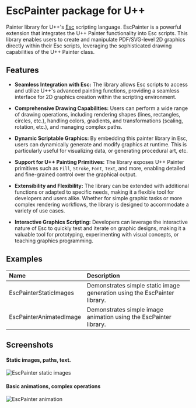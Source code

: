 
# EscPainter package for U++

Painter library for U++'s [Esc](https://www.ultimatepp.org/srcdoc$Esc$Esc_en-us.html) scripting language. EscPainter is a powerful extension that integrates the U++ Painter functionality into Esc scripts. This library enables users to create and manipulate PDF/SVG-level 2D graphics directly within their Esc scripts, leveraging the sophisticated drawing capabilities of the U++ Painter class.

## Features

- **Seamless Integration with Esc:** The library allows Esc scripts to access and utilize U++'s advanced painting functions, providing a seamless interface for 2D graphics creation within the scripting environment.

- **Comprehensive Drawing Capabilities:** Users can perform a wide range of drawing operations, including rendering shapes (lines, rectangles, circles, etc.), handling colors, gradients, and transformations (scaling, rotation, etc.), and managing complex paths.

- **Dynamic Scriptable Graphics:** By embedding this painter library in Esc, users can dynamically generate and modify graphics at runtime. This is particularly useful for visualizing data, or generating procedural art, etc.

- **Support for U++ Painting Primitives:** The library exposes U++ Painter primitives such as `Fill`, `Stroke`, `Font`, `Text`, and more, enabling detailed and fine-grained control over the graphical output.

- **Extensibility and Flexibility:** The library can be extended with additional functions or adapted to specific needs, making it a flexible tool for developers and users alike. Whether for simple graphic tasks or more complex rendering workflows, the library is designed to accommodate a variety of use cases.

- **Interactive Graphics Scripting:** Developers can leverage the interactive nature of Esc to quickly test and iterate on graphic designs, making it a valuable tool for prototyping, experimenting with visual concepts, or teaching graphics programming.


## Examples

|**Name**            | **Description**                                                                   |
|:---                |:---                                                                               |
| EscPainterStaticImages  | Demonstrates simple static image generation using the EscPainter library.    |
| EscPainterAnimatedImage | Demonstrates simple image animation using the EscPainter library.            |

## Screenshots

#### Static images, paths, text.
![EscPainter static images](https://i.imgur.com/gVNSHC5.png)

#### Basic animations, complex operations
![EscPainter animation](https://i.imgur.com/vmwpJOB.gif)
